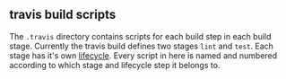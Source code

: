 ## travis build scripts

The `.travis` directory contains scripts for each build step in each build stage.
Currently the travis build defines two stages `lint` and `test`. Each stage has
it's own [lifecycle](https://docs.travis-ci.com/user/customizing-the-build/#the-build-lifecycle).
Every script in here is named and numbered according to which stage and lifecycle
step it belongs to.

